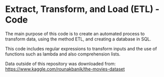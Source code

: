# Extract, Transform, and Load (ETL) - Code

The main purpose of this code is to create an automated process to transform data, using the method ETL, and creating a database in SQL.

This code includes regular expressions to transform inputs and the use of functions such as lambda and also comprehension lists.

Data outside of this repository was downloaded from: <https://www.kaggle.com/rounakbanik/the-movies-dataset>
